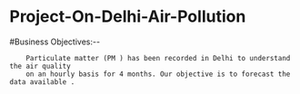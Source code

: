 # Project-On-Delhi-Air-Pollution

#Business Objectives:-- 

        Particulate matter (PM ) has been recorded in Delhi to understand the air quality
        on an hourly basis for 4 months. Our objective is to forecast the data available .

